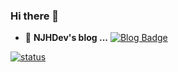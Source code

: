 ### Hi there 👋
- 📒  **NJHDev's blog ...** [![Blog Badge](http://img.shields.io/badge/-Tech%20blog-black?style=flat-square&logo=blogger&logoColor=white&link=https://www.njhdev.com/)](https://www.njhdev.com/)

[![status](https://github-readme-stats.vercel.app/api?username=NJHDev&show_icons=true&title_color=db61a2&text_color=ddd&icon_color=4d99e8&bg_color=0d1117&border_color=fff&border_radius=10)](https://github.com/anuraghazra/github-readme-stats)  






<!--
**NJHdev/NJHDev** is a ✨ _special_ ✨ repository because its `README.md` (this file) appears on your GitHub profile.

Here are some ideas to get you started:

- 🔭 I’m currently working on ...
- 🌱 I’m currently learning ...
- 👯 I’m looking to collaborate on ...
- 🤔 I’m looking for help with ...
- 💬 Ask me about ...
- 📫 How to reach me: ...
- 😄 Pronouns: ...
- ⚡ Fun fact: ...
-->
